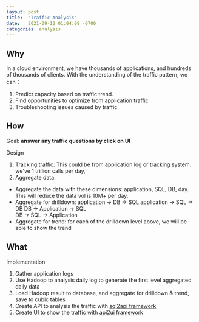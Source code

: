 ```yaml
---
layout: post
title:  "Traffic Analysis"
date:   2021-09-12 01:04:09 -0700
categories: analysis
---
```

## Why
In a cloud environment, we have thousands of applications, and hundreds of thousands of clients. With the understanding of the traffic pattern, we can：
1. Predict capacity based on traffic trend.
2. Find opportunities to optimize from application traffic 
3. Troubleshooting issues caused by traffic

## How
Goal: **answer any traffic questions by click on UI**

Design
1. Tracking traffic: This could be from application log or tracking system. we've 1 trillion calls per day,
2. Aggregate data: 
- Aggregate the data with these dimensions: application, SQL, DB, day. This will reduce the data vol is 10M+ per day.
- Aggregate for drilldown: 
    application -> DB -> SQL
    application -> SQL -> DB
    DB -> Application -> SQL    
    DB -> SQL -> Application
- Aggregate for trend: for each of the drilldown level above, we will be able to show the trend
    
## What
Implementation
1. Gather application logs
2. Use Hadoop to analysis daily log to generate the first level aggregated daily data
3. Load Hadoop result to database, and aggregate for drilldown & trend, save to cubic tables
4. Create API to analysis the traffic with [sql2api framework](/automation/2021/09/06/sql2api-framework.html)
5. Create UI to show the traffic with [api2ui framework](/automation/2021/09/06/api2ui-framework.html)

